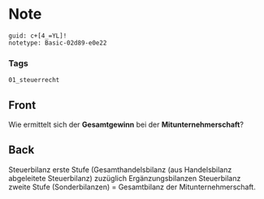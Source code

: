 # Note
```
guid: c+[4_=YL]!
notetype: Basic-02d89-e0e22
```

### Tags
```
01_steuerrecht
```

## Front
Wie ermittelt sich der <b>Gesamtgewinn</b> bei der
<b>Mitunternehmerschaft</b>?

## Back
Steuerbilanz erste Stufe (Gesamthandelsbilanz (aus Handelsbilanz abgeleitete Steuerbilanz) zuzüglich Ergänzungsbilanzen
Steuerbilanz zweite Stufe (Sonderbilanzen)
= Gesamtbilanz der Mitunternehmerschaft.
